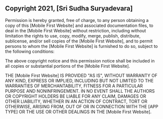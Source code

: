 ## Copyright 2021, [Sri Sudha Suryadevara]

Permission is hereby granted, free of charge, to any person obtaining a copy of this [Mobile First Website] and associated documentation files, to deal in the [Mobile First Website] without restriction, including without limitation the rights to use, copy, modify, merge, publish, distribute, sublicense, and/or sell copies of the [Mobile First Website], and to permit persons to whom the [Mobile First Website] is furnished to do so, subject to the following conditions:

The above copyright notice and this permission notice shall be included in all copies or substantial portions of the [Mobile First Website].

THE [Mobile First Website] IS PROVIDED "AS IS", WITHOUT WARRANTY OF ANY KIND, EXPRESS OR IMPLIED, INCLUDING BUT NOT LIMITED TO THE WARRANTIES OF MERCHANTABILITY, FITNESS FOR A PARTICULAR PURPOSE AND NONINFRINGEMENT. IN NO EVENT SHALL THE AUTHORS OR COPYRIGHT HOLDERS BE LIABLE FOR ANY CLAIM, DAMAGES OR OTHER LIABILITY, WHETHER IN AN ACTION OF CONTRACT, TORT OR OTHERWISE, ARISING FROM, OUT OF OR IN CONNECTION WITH THE [APP TYPE] OR THE USE OR OTHER DEALINGS IN THE [Mobile First Website].
